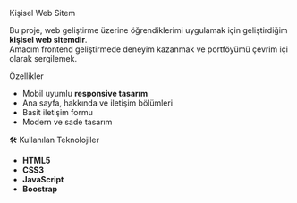  Kişisel Web Sitem

Bu proje, web geliştirme üzerine öğrendiklerimi uygulamak için geliştirdiğim **kişisel web sitemdir**.  
Amacım frontend geliştirmede deneyim kazanmak ve portföyümü çevrim içi olarak sergilemek.  

 Özellikler
- Mobil uyumlu **responsive tasarım**  
- Ana sayfa, hakkında ve iletişim bölümleri  
- Basit iletişim formu  
- Modern ve sade tasarım  


🛠️ Kullanılan Teknolojiler
- **HTML5**  
- **CSS3**  
- **JavaScript**
- **Boostrap**  


